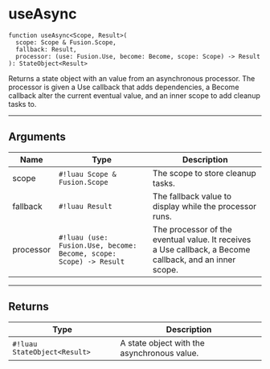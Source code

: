 <!-- This file was generated and is not intended for manual editing. -->
<!-- Run `lune run regen` to generate a fresh README. -->

# useAsync

```Luau
function useAsync<Scope, Result>(
  scope: Scope & Fusion.Scope,
  fallback: Result,
  processor: (use: Fusion.Use, become: Become, scope: Scope) -> Result
): StateObject<Result>
```

Returns a state object with an value from an asynchronous processor. The processor is given a Use callback that adds dependencies, a Become callback alter the current eventual value, and an inner scope to add cleanup tasks to.

---

## Arguments

| Name     | Type     | Description          |
| -------- | -------- | -------------------- |
| scope | `#!luau Scope & Fusion.Scope` | The scope to store cleanup tasks. |
| fallback | `#!luau Result` | The fallback value to display while the processor runs. |
| processor | `#!luau (use: Fusion.Use, become: Become, scope: Scope) -> Result` | The processor of the eventual value. It receives a Use callback, a Become callback, and an inner scope. |

---

## Returns

| Type     | Description                  |
| -------- | ---------------------------- |
| `#!luau StateObject<Result>` | A state object with the asynchronous value. |
